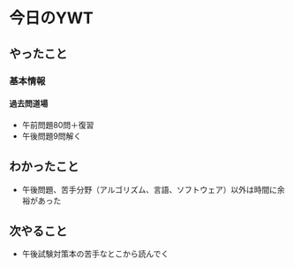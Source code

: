 # 今日のYWT

## やったこと

### 基本情報

#### 過去問道場

- 午前問題80問＋復習
- 午後問題9問解く

## わかったこと

- 午後問題、苦手分野（アルゴリズム、言語、ソフトウェア）以外は時間に余裕があった

## 次やること

- 午後試験対策本の苦手なとこから読んでく
